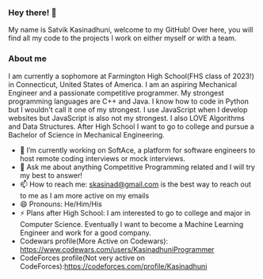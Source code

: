 ### Hey there! 👋
My name is Satvik Kasinadhuni, welcome to my GitHub! Over here, you will find all my code to the projects I work on either myself or with a team.  

### About me
I am currently a sophomore at Farmington High School(FHS class of 2023!) in Connecticut, United States of America. I am an aspiring Mechanical Engineer and a passionate competitive programmer. My strongest programming languages are C++ and Java. I know how to code in Python but I wouldn't call it one of my strongest. I use JavaScript when I develop websites but JavaScript is also not my strongest. I also LOVE Algorithms and Data Structures. After High School I want to go to college and pursue a Bachelor of Science in Mechanical Engineering. 

- 🔭 I’m currently working on SoftAce, a platform for software engineers to host remote coding interviews or mock interviews.  
- 💬 Ask me about anything Competitive Programming related and I will try my best to answer! 
- 📫 How to reach me: skasinad@gmail.com is the best way to reach out to me as I am more active on my emails
- 😄 Pronouns: He/Him/His 
- ⚡ Plans after High School: I am interested to go to college and major in Computer Science. Eventually I want to become a Machine Learning Engineer and work for a good company.  
- Codewars profile(More Active on Codewars): https://www.codewars.com/users/KasinadhuniProgrammer 
- CodeForces profile(Not very active on CodeForces):https://codeforces.com/profile/Kasinadhuni




<!--
**KasinadhuniProgrammer/KasinadhuniProgrammer** is a ✨ _special_ ✨ repository because its `README.md` (this file) appears on your GitHub profile.
